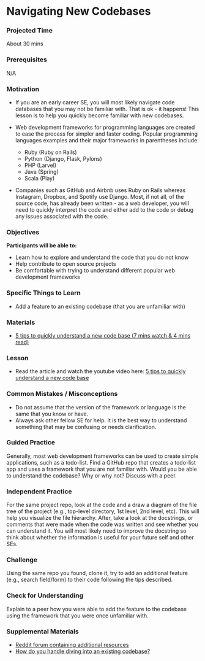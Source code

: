 # Navigating New Codebases

### Projected Time

About 30 mins

### Prerequisites

N/A

### Motivation

- If you are an early career SE, you will most likely navigate code databases that you may not be familiar with. That is ok - it happens! This lesson is to help you quickly become familiar with new codebases.

- Web development frameworks for programming languages are created to ease the process for simpler and faster coding. Popular programming languages examples and their major frameworks in parentheses include:

  - Ruby (Ruby on Rails)
  - Python (Django, Flask, Pylons)
  - PHP (Larvel)
  - Java (Spring)
  - Scala (Play)

- Companies such as GitHub and Airbnb uses Ruby on Rails whereas Instagram, Dropbox, and Spotify use Django. Most, if not all, of the source code, has already been written - as a web developer, you will need to quickly interpret the code and either add to the code or debug any issues associated with the code.

### Objectives

**Participants will be able to:**

- Learn how to explore and understand the code that you do not know
- Help contribute to open source projects
- Be comfortable with trying to understand different popular web development frameworks

### Specific Things to Learn

- Add a feature to an existing codebase (that you are unfamiliar with)

### Materials

- [5 tips to quickly understand a new code base (7 mins watch & 4 mins read)](<(https://medium.com/humans-create-software/5-tips-to-quickly-understand-a-new-code-base-a578b08f3593)>)

### Lesson

- Read the article and watch the youtube video here: [5 tips to quickly understand a new code base](https://medium.com/humans-create-software/5-tips-to-quickly-understand-a-new-code-base-a578b08f3593)

### Common Mistakes / Misconceptions

- Do not assume that the version of the framework or language is the same that you know or have.
- Always ask other fellow SE for help. It is the best way to understand something that may be confusing or needs clarification.

### Guided Practice

Generally, most web development frameworks can be used to create simple applications, such as a todo-list. Find a GitHub repo that creates a todo-list app and uses a framework that you are not familiar with. Would you be able to understand the codebase? Why or why not? Discuss with a peer.

### Independent Practice

For the same project repo, look at the code and a draw a diagram of the file tree of the project (e.g., top-level directory, 1st level, 2nd level, etc). This will help you visualize the file hierarchy. After, take a look at the docstrings, or comments that were made when the code was written and see whether you can understand it. You will most likely need to improve the docstring so think about whether the information is useful for your future self and other SEs.

### Challenge

Using the same repo you found, clone it, try to add an additional feature (e.g., search field/form) to their code following the tips described.

### Check for Understanding

Explain to a peer how you were able to add the feature to the codebase using the framework that you were once unfamiliar with.

### Supplemental Materials

- [Reddit forum containing additional resources](https://www.reddit.com/r/learnprogramming/comments/3ebgy3/how_do_i_start_understanding_a_humongous_codebase/)
- [How do you handle diving into an existing codebase?](https://code.likeagirl.io/how-do-you-handle-diving-into-an-existing-codebase-6510b22b3c07)
